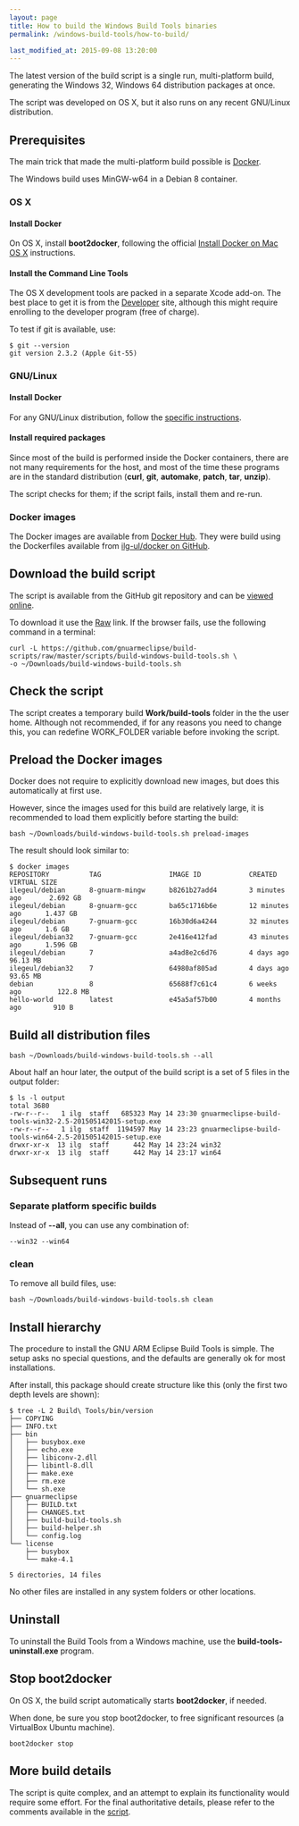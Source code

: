 ```yaml
---
layout: page
title: How to build the Windows Build Tools binaries
permalink: /windows-build-tools/how-to-build/

last_modified_at: 2015-09-08 13:20:00
---
```


The latest version of the build script is a single run, multi-platform build, generating the Windows 32, Windows 64 distribution packages at once.

The script was developed on OS X, but it also runs on any recent GNU/Linux distribution.

## Prerequisites

The main trick that made the multi-platform build possible is [Docker](https://www.docker.com).

The Windows build uses MinGW-w64 in a Debian 8 container.

### OS X

#### Install Docker

On OS X, install **boot2docker**, following the official [Install Docker on Mac OS X](https://docs.docker.com/installation/mac/) instructions.

#### Install the Command Line Tools

The OS X development tools are packed in a separate Xcode add-on. The best place to get it is from the [Developer](https://developer.apple.com/xcode/downloads/) site, although this might require enrolling to the developer program (free of charge).

To test if git is available, use:

    $ git --version
    git version 2.3.2 (Apple Git-55)

### GNU/Linux

#### Install Docker

For any GNU/Linux distribution, follow the [specific instructions](https://docs.docker.com/installation/#installation).

#### Install required packages

Since most of the build is performed inside the Docker containers, there are not many requirements for the host, and most of the time these programs are in the standard distribution (**curl**, **git**, **automake**, **patch**, **tar**, **unzip**).

The script checks for them; if the script fails, install them and re-run.

### Docker images

The Docker images are available from [Docker Hub](https://hub.docker.com/u/ilegeul/). They were build using the Dockerfiles available from [ilg-ul/docker on GitHub](https://github.com/ilg-ul/docker).

## Download the build script

The script is available from the GitHub git repository and can be [viewed online](https://github.com/gnuarmeclipse/build-scripts/blob/master/scripts/build-windows-build-tools.sh).

To download it use the [Raw](https://github.com/gnuarmeclipse/build-scripts/raw/master/scripts/build-windows-build-tools.sh) link. If the browser fails, use the following command in a terminal:

    curl -L https://github.com/gnuarmeclipse/build-scripts/raw/master/scripts/build-windows-build-tools.sh \
    -o ~/Downloads/build-windows-build-tools.sh

## Check the script

The script creates a temporary build **Work/build-tools** folder in the the user home. Although not recommended, if for any reasons you need to change this, you can redefine WORK_FOLDER variable before invoking the script.

## Preload the Docker images

Docker does not require to explicitly download new images, but does this automatically at first use.

However, since the images used for this build are relatively large, it is recommended to load them explicitly before starting the build:

    bash ~/Downloads/build-windows-build-tools.sh preload-images

The result should look similar to:

    $ docker images
    REPOSITORY          TAG                 IMAGE ID            CREATED             VIRTUAL SIZE
    ilegeul/debian      8-gnuarm-mingw      b8261b27add4        3 minutes ago       2.692 GB
    ilegeul/debian      8-gnuarm-gcc        ba65c1716b6e        12 minutes ago      1.437 GB
    ilegeul/debian      7-gnuarm-gcc        16b30d6a4244        32 minutes ago      1.6 GB
    ilegeul/debian32    7-gnuarm-gcc        2e416e412fad        43 minutes ago      1.596 GB
    ilegeul/debian      7                   a4ad8e2c6d76        4 days ago          96.13 MB
    ilegeul/debian32    7                   64980af805ad        4 days ago          93.65 MB
    debian              8                   65688f7c61c4        6 weeks ago         122.8 MB
    hello-world         latest              e45a5af57b00        4 months ago        910 B

## Build all distribution files

    bash ~/Downloads/build-windows-build-tools.sh --all

About half an hour later, the output of the build script is a set of 5 files in the output folder:

    $ ls -l output
    total 3680
    -rw-r--r--   1 ilg  staff   685323 May 14 23:30 gnuarmeclipse-build-tools-win32-2.5-201505142015-setup.exe
    -rw-r--r--   1 ilg  staff  1194597 May 14 23:23 gnuarmeclipse-build-tools-win64-2.5-201505142015-setup.exe
    drwxr-xr-x  13 ilg  staff      442 May 14 23:24 win32
    drwxr-xr-x  13 ilg  staff      442 May 14 23:17 win64

## Subsequent runs

### Separate platform specific builds

Instead of **--all**, you can use any combination of:

    --win32 --win64

### clean

To remove all build files, use:

    bash ~/Downloads/build-windows-build-tools.sh clean

## Install hierarchy

The procedure to install the GNU ARM Eclipse Build Tools is simple. The setup asks no special questions, and the defaults are generally ok for most installations.

After install, this package should create structure like this (only the first two depth levels are shown):

    $ tree -L 2 Build\ Tools/bin/version
    ├── COPYING
    ├── INFO.txt
    ├── bin
    │   ├── busybox.exe
    │   ├── echo.exe
    │   ├── libiconv-2.dll
    │   ├── libintl-8.dll
    │   ├── make.exe
    │   ├── rm.exe
    │   └── sh.exe
    ├── gnuarmeclipse
    │   ├── BUILD.txt
    │   ├── CHANGES.txt
    │   ├── build-build-tools.sh
    │   ├── build-helper.sh
    │   └── config.log
    └── license
        ├── busybox
        └── make-4.1

    5 directories, 14 files

No other files are installed in any system folders or other locations.

## Uninstall

To uninstall the Build Tools from a Windows machine, use the **build-tools-uninstall.exe** program.

## Stop boot2docker

On OS X, the build script automatically starts **boot2docker**, if needed.

When done, be sure you stop boot2docker, to free significant resources (a VirtualBox Ubuntu machine).

    boot2docker stop

## More build details

The script is quite complex, and an attempt to explain its functionality would require some effort. For the final authoritative details, please refer to the comments available in the [script](https://github.com/gnuarmeclipse/build-scripts/blob/master/scripts/build-windows-build-tools.sh).
